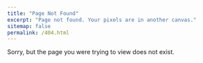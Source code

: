 ```yaml
---
title: "Page Not Found"
excerpt: "Page not found. Your pixels are in another canvas."
sitemap: false
permalink: /404.html
---
```


Sorry, but the page you were trying to view does not exist.

<!-- 나중에 404 이미지 추가예정 양식 : "![](url)" -->